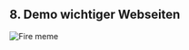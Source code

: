 ## 8. Demo wichtiger Webseiten <!-- .element class="custom-topic" -->

![Fire meme](media/fire.png) <!-- .element class="custom-fire" -->
